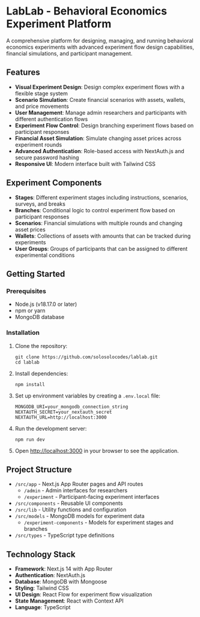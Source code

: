 # LabLab - Behavioral Economics Experiment Platform

A comprehensive platform for designing, managing, and running behavioral economics experiments with advanced experiment flow design capabilities, financial simulations, and participant management.

## Features

- **Visual Experiment Design**: Design complex experiment flows with a flexible stage system
- **Scenario Simulation**: Create financial scenarios with assets, wallets, and price movements
- **User Management**: Manage admin researchers and participants with different authentication flows
- **Experiment Flow Control**: Design branching experiment flows based on participant responses
- **Financial Asset Simulation**: Simulate changing asset prices across experiment rounds
- **Advanced Authentication**: Role-based access with NextAuth.js and secure password hashing
- **Responsive UI**: Modern interface built with Tailwind CSS

## Experiment Components

- **Stages**: Different experiment stages including instructions, scenarios, surveys, and breaks
- **Branches**: Conditional logic to control experiment flow based on participant responses
- **Scenarios**: Financial simulations with multiple rounds and changing asset prices
- **Wallets**: Collections of assets with amounts that can be tracked during experiments
- **User Groups**: Groups of participants that can be assigned to different experimental conditions

## Getting Started

### Prerequisites

- Node.js (v18.17.0 or later)
- npm or yarn
- MongoDB database

### Installation

1. Clone the repository:
   ```
   git clone https://github.com/solosolocodes/lablab.git
   cd lablab
   ```

2. Install dependencies:
   ```
   npm install
   ```

3. Set up environment variables by creating a `.env.local` file:
   ```
   MONGODB_URI=your_mongodb_connection_string
   NEXTAUTH_SECRET=your_nextauth_secret
   NEXTAUTH_URL=http://localhost:3000
   ```

4. Run the development server:
   ```
   npm run dev
   ```

5. Open [http://localhost:3000](http://localhost:3000) in your browser to see the application.

## Project Structure

- `/src/app` - Next.js App Router pages and API routes
  - `/admin` - Admin interfaces for researchers
  - `/experiment` - Participant-facing experiment interfaces
- `/src/components` - Reusable UI components
- `/src/lib` - Utility functions and configuration
- `/src/models` - MongoDB models for experiment data
  - `/experiment-components` - Models for experiment stages and branches
- `/src/types` - TypeScript type definitions

## Technology Stack

- **Framework**: Next.js 14 with App Router
- **Authentication**: NextAuth.js
- **Database**: MongoDB with Mongoose
- **Styling**: Tailwind CSS
- **UI Design**: React Flow for experiment flow visualization
- **State Management**: React with Context API
- **Language**: TypeScript
